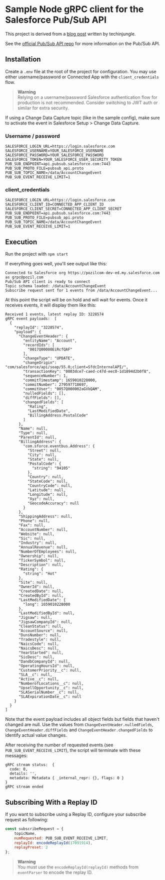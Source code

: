 # Sample Node gRPC client for the Salesforce Pub/Sub API

This project is derived from a [blog post](https://jungleeforce.com/2021/11/11/connecting-to-salesforce-using-pub-sub-api-grpc/) written by techinjungle.

See the [official Pub/Sub API repo](https://github.com/developerforce/pub-sub-api) for more information on the Pub/Sub API.

## Installation

Create a `.env` file at the root of the project for configuration. You may use either username/password or Connected App with the `client_credentials` flow. 

> **Warning**<br/>
> Relying on a username/password Salesforce authentication flow for production is not recommended. Consider switching to JWT auth or similar for extra security.

If using a Change Data Capture topic (like in the sample config), make sure to activate the event in Salesforce Setup > Change Data Capture.


### Username / password ###
```properties
SALESFORCE_LOGIN_URL=https://login.salesforce.com
SALESFORCE_USERNAME=YOUR_SALESFORCE_USERNAME
SALESFORCE_PASSWORD=YOUR_SALESFORCE_PASSWORD
SALESFORCE_TOKEN=YOUR_SALESFORCE_USER_SECURITY_TOKEN
PUB_SUB_ENDPOINT=api.pubsub.salesforce.com:7443
PUB_SUB_PROTO_FILE=pubsub_api.proto
PUB_SUB_TOPIC_NAME=/data/AccountChangeEvent
PUB_SUB_EVENT_RECEIVE_LIMIT=1
```

### client_credentials ###
```properties
SALESFORCE_LOGIN_URL=https://login.salesforce.com
SALESFORCE_CLIENT_ID=CONNECTED_APP_CLIENT_ID
SALESFORCE_CLIENT_SECRET=CONNECTED_APP_CLIENT_SECRET
PUB_SUB_ENDPOINT=api.pubsub.salesforce.com:7443
PUB_SUB_PROTO_FILE=pubsub_api.proto
PUB_SUB_TOPIC_NAME=/data/AccountChangeEvent
PUB_SUB_EVENT_RECEIVE_LIMIT=1
```

## Execution

Run the project with `npm start`

If everything goes well, you'll see output like this:

```
Connected to Salesforce org https://pozilcom-dev-ed.my.salesforce.com as grpc@pozil.com
Pub/Sub API client is ready to connect
Topic schema loaded: /data/AccountChangeEvent
Subscribe request sent for 1 events from /data/AccountChangeEvent...
```

At this point the script will be on hold and will wait for events.
Once it receives events, it will display them like this:

```
Received 1 events, latest replay ID: 3228574
gRPC event payloads:  [
  {
    "replayId": "3228574",
    "payload": {
      "ChangeEventHeader": {
        "entityName": "Account",
        "recordIds": [
          "0017Q00000EiRcfQAF"
        ],
        "changeType": "UPDATE",
        "changeOrigin": "com/salesforce/api/soap/55.0;client=SfdcInternalAPI/",
        "transactionKey": "0003dce7-caed-c47d-eec0-1d1894d2b0f8",
        "sequenceNumber": 1,
        "commitTimestamp": 1659010228000,
        "commitNumber": 279597718697,
        "commitUser": "0057Q000002aGVkQAM",
        "nulledFields": [],
        "diffFields": [],
        "changedFields": [
          "Rating",
          "LastModifiedDate",
          "BillingAddress.PostalCode"
        ]
      },
      "Name": null,
      "Type": null,
      "ParentId": null,
      "BillingAddress": {
        "com.sforce.eventbus.Address": {
          "Street": null,
          "City": null,
          "State": null,
          "PostalCode": {
            "string": "94105"
          },
          "Country": null,
          "StateCode": null,
          "CountryCode": null,
          "Latitude": null,
          "Longitude": null,
          "Xyz": null,
          "GeocodeAccuracy": null
        }
      },
      "ShippingAddress": null,
      "Phone": null,
      "Fax": null,
      "AccountNumber": null,
      "Website": null,
      "Sic": null,
      "Industry": null,
      "AnnualRevenue": null,
      "NumberOfEmployees": null,
      "Ownership": null,
      "TickerSymbol": null,
      "Description": null,
      "Rating": {
        "string": "Hot"
      },
      "Site": null,
      "OwnerId": null,
      "CreatedDate": null,
      "CreatedById": null,
      "LastModifiedDate": {
        "long": 1659010228000
      },
      "LastModifiedById": null,
      "Jigsaw": null,
      "JigsawCompanyId": null,
      "CleanStatus": null,
      "AccountSource": null,
      "DunsNumber": null,
      "Tradestyle": null,
      "NaicsCode": null,
      "NaicsDesc": null,
      "YearStarted": null,
      "SicDesc": null,
      "DandbCompanyId": null,
      "OperatingHoursId": null,
      "CustomerPriority__c": null,
      "SLA__c": null,
      "Active__c": null,
      "NumberofLocations__c": null,
      "UpsellOpportunity__c": null,
      "SLASerialNumber__c": null,
      "SLAExpirationDate__c": null
    }
  }
]
```

Note that the event payload includes all object fields but fields that haven't changed are null.
Use the values from `ChangeEventHeader.nulledFields`, `ChangeEventHeader.diffFields` and `ChangeEventHeader.changedFields` to identify actual value changes.

After receiving the number of requested events (see `PUB_SUB_EVENT_RECEIVE_LIMIT`), the script will terminate with these messages:

```
gRPC stream status:  {
  code: 0,
  details: '',
  metadata: Metadata { _internal_repr: {}, flags: 0 }
}
gRPC stream ended
```

## Subscribing With a Replay ID

If you want to subscribe using a Replay ID, configure your subscribe request as following:

```js
const subscribeRequest = {
    topicName,
    numRequested: PUB_SUB_EVENT_RECEIVE_LIMIT,
    replayId: encodeReplayId(17091914),
    replayPreset: 2
};
```

> **Warning**<br/>
> You must use the `encodeReplayId(replayId)` methods from `eventParser` to encode the replay ID.
